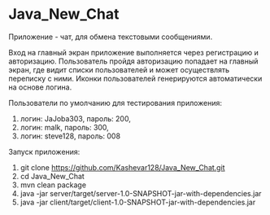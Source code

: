 # Java_New_Chat
Приложение - чат, для обмена текстовыми сообщениями.

Вход на главный экран приложение выполняется через регистрацию и авторизацию.
Пользователь пройдя авторизацию попадает на главный экран, где видит списки
пользователей и может осуществлять переписку с ними. Иконки пользователей
генерируются автоматически на основе логина.

Пользователи по умолчанию для тестирования приложения:

1. логин: JaJoba303, пароль: 200,
2. логин: malk, пароль: 300,
3. логин: steve128, пароль: 008

Запуск приложения:

1. git clone https://github.com/Kashevar128/Java_New_Chat.git
2. cd Java_New_Chat
3. mvn clean package
4. java -jar server/target/server-1.0-SNAPSHOT-jar-with-dependencies.jar
5. java -jar client/target/client-1.0-SNAPSHOT-jar-with-dependencies.jar   

